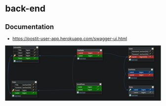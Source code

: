 # back-end

## Documentation
- https://postit-user-app.herokuapp.com/swagger-ui.html

<img src="data-shape1.png"
     alt="Data Shape"
     style="float: left; margin-right: 40px;" />